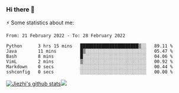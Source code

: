 ### Hi there 👋

⚡ Some statistics about me:


<!--START_SECTION:waka-->

```text
From: 21 February 2022 - To: 28 February 2022

Python      3 hrs 15 mins   ██████████████████████▒░░   89.11 %
Java        11 mins         █▒░░░░░░░░░░░░░░░░░░░░░░░   05.47 %
Bash        8 mins          █░░░░░░░░░░░░░░░░░░░░░░░░   04.06 %
VimL        2 mins          ▒░░░░░░░░░░░░░░░░░░░░░░░░   00.92 %
Markdown    0 secs          ░░░░░░░░░░░░░░░░░░░░░░░░░   00.44 %
sshconfig   0 secs          ░░░░░░░░░░░░░░░░░░░░░░░░░   00.00 %
```

<!--END_SECTION:waka-->





[![Jiezhi's github stats](https://github-readme-stats.vercel.app/api?username=Jiezhi&show_icons=true)](https://github.com/Jiezhi/github-readme-stats)[![](https://stats.justsong.cn/api/leetcode/?username=Jiezhi)](https://leetcode.com/Jiezhi/) 
<!--
[![Top Langs](https://github-readme-stats.vercel.app/api/top-langs/?username=Jiezhi&hide=javascript,html)](https://github.com/Jiezhi/github-readme-stats)

**Jiezhi/Jiezhi** is a ✨ _special_ ✨ repository because its `README.md` (this file) appears on your GitHub profile.

Here are some ideas to get you started:

- 🔭 I’m currently working on ...
- 🌱 I’m currently learning ...
- 👯 I’m looking to collaborate on ...
- 🤔 I’m looking for help with ...
- 💬 Ask me about ...
- 📫 How to reach me: ...
- 😄 Pronouns: ...
- ⚡ Fun fact: ...
-->

